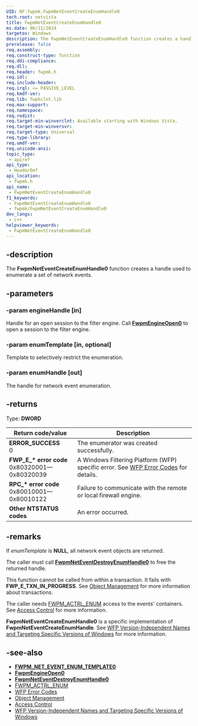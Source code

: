 ```yaml
---
UID: NF:fwpmk.FwpmNetEventCreateEnumHandle0
tech.root: netvista
title: FwpmNetEventCreateEnumHandle0
ms.date: 06/11/2024
targetos: Windows
description: The FwpmNetEventCreateEnumHandle0 function creates a handle used to enumerate a set of network events.
prerelease: false
req.assembly: 
req.construct-type: function
req.ddi-compliance: 
req.dll: 
req.header: fwpmk.h
req.idl: 
req.include-header: 
req.irql: <= PASSIVE_LEVEL
req.kmdf-ver: 
req.lib: fwpkclnt.lib
req.max-support: 
req.namespace: 
req.redist: 
req.target-min-winverclnt: Available starting with Windows Vista.
req.target-min-winversvr: 
req.target-type: Universal
req.type-library: 
req.umdf-ver: 
req.unicode-ansi: 
topic_type:
 - apiref
api_type:
 - HeaderDef
api_location:
 - fwpmk.h
api_name:
 - FwpmNetEventCreateEnumHandle0
f1_keywords:
 - FwpmNetEventCreateEnumHandle0
 - fwpmk/FwpmNetEventCreateEnumHandle0
dev_langs:
 - c++
helpviewer_keywords:
 - FwpmNetEventCreateEnumHandle0
---
```


## -description

The **FwpmNetEventCreateEnumHandle0** function creates a handle used to enumerate a set of network events.

## -parameters

### -param engineHandle [in]

Handle for an open session to the filter engine. Call **[FwpmEngineOpen0](nf-fwpmk-fwpmengineopen0.md)** to open a session to the filter engine.

### -param enumTemplate [in, optional]

Template to selectively restrict the enumeration.

### -param enumHandle [out]

The handle for network event enumeration.

## -returns

Type: **DWORD**

| Return code/value | Description |
|---|---|
| **ERROR_SUCCESS**<br>0 | The enumerator was created successfully. |
| **FWP_E_\* error code**<br>0x80320001—0x80320039 | A Windows Filtering Platform (WFP) specific error. See [WFP Error Codes](/windows/win32/fwp/wfp-error-codes) for details. |
| **RPC_\* error code**<br>0x80010001—0x80010122 | Failure to communicate with the remote or local firewall engine. |
| **Other NTSTATUS codes** | An error occurred. |

## -remarks

If *enumTemplate* is **NULL**, all network event objects are returned.

The caller must call **[FwpmNetEventDestroyEnumHandle0](nf-fwpmk-fwpmneteventdestroyenumhandle0.md)** to free the returned handle.

This function cannot be called from within a transaction. It fails with **FWP_E_TXN_IN_PROGRESS**. See [Object Management](/windows/desktop/FWP/object-management) for more information about transactions.

The caller needs [FWPM_ACTRL_ENUM](/windows/desktop/FWP/access-right-identifiers) access to the events' containers. See [Access Control](/windows/desktop/FWP/access-control) for more information.

**FwpmNetEventCreateEnumHandle0** is a specific implementation of **FwpmNetEventCreateEnumHandle**. See [WFP Version-Independent Names and Targeting Specific Versions of Windows](/windows/desktop/FWP/wfp-version-independent-names-and-targeting-specific-versions-of-windows) for more information.

## -see-also

- **[FWPM_NET_EVENT_ENUM_TEMPLATE0](/windows/desktop/api/fwpmtypes/ns-fwpmtypes-fwpm_net_event_enum_template0)**
- **[FwpmEngineOpen0](nf-fwpmk-fwpmengineopen0.md)**
- **[FwpmNetEventDestroyEnumHandle0](nf-fwpmk-fwpmneteventdestroyenumhandle0.md)**
- [FWPM_ACTRL_ENUM](/windows/desktop/FWP/access-right-identifiers)
- [WFP Error Codes](/windows/win32/fwp/wfp-error-codes)
- [Object Management](/windows/desktop/FWP/object-management)
- [Access Control](/windows/desktop/FWP/access-control)
- [WFP Version-Independent Names and Targeting Specific Versions of Windows](/windows/desktop/FWP/wfp-version-independent-names-and-targeting-specific-versions-of-windows)
